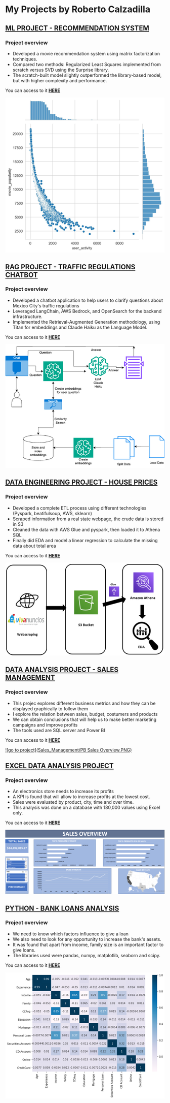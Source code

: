 # My Projects by Roberto Calzadilla

## [ML PROJECT - RECOMMENDATION SYSTEM](https://roberto121c.github.io/Recommendation_System/)

### Project overview
* Developed a movie recommendation system using matrix factorization techniques.
* Compared two methods: Regularized Least Squares implemented from scratch versus SVD using the Surprise library.
* The scratch-built model slightly outperformed the library-based model, but with higher complexity and performance.

You can access to it **[HERE](https://roberto121c.github.io/Recommendation_System/)**

<div style="display: flex; justify-content: center;">
  <a href="https://roberto121c.github.io/Recommendation_System/">
    <img src="recommendation_system/user_activity_movie_popularity.jpg" alt="go to project" style="max-width:100%;">
  </a>
</div>


## [RAG PROJECT - TRAFFIC REGULATIONS CHATBOT](https://roberto121c.github.io/Traffic_Regulations_Chatbot/)

### Project overview
* Developed a chatbot application to help users to clarify questions about Mexico City's traffic regulations
* Leveraged LangChain, AWS Bedrock, and OpenSearch for the backend infrastructure.
* Implemented the Retrieval-Augmented Generation methodology, using Titan for embeddings and Claude Haiku as the Language Model.

You can access to it **[HERE](https://roberto121c.github.io/Traffic_Regulations_Chatbot/)**

<div style="display: flex; justify-content: center;">
  <a href="https://roberto121c.github.io/Traffic_Regulations_Chatbot/">
    <img src="RAG_app/RAG_App.png" alt="go to project" style="max-width:100%;">
  </a>
</div>

## [DATA ENGINEERING PROJECT - HOUSE PRICES](https://roberto121c.github.io/House_prices/)

### Project overview
* Developed a complete ETL process using different technologies (Pyspark, beatifulsoup, AWS, sklearn)
* Scraped information from a real state webpage, the crude data is stored in S3
* Cleaned the data with AWS Glue and pyspark, then loaded it to Athena SQL
* Finally did EDA and model a linear regression to calculate the missing data about total area

You can access to it **[HERE](https://roberto121c.github.io/House_prices/)**

[![go to project](House_prices/house_prices_0.PNG)](https://roberto121c.github.io/House_prices/)



## [DATA ANALYSIS PROJECT - SALES MANAGEMENT](https://roberto121c.github.io/Sales_Management/)

### Project overview
* This projec explores different business metrics and how they can be displayed graphically to follow them
* I explore the relation between sales, budget, costumers and products
* We can obtain conclusions that will help us to make better marketing campaigns and improve profits
* The tools used are SQL server and Power BI

You can access to it **[HERE](https://roberto121c.github.io/Sales_Management/)**

[![go to project](Sales_Management/PB Sales Overview.PNG)](https://roberto121c.github.io/Sales_Management/)



## [EXCEL DATA ANALYSIS PROJECT](https://roberto121c.github.io/Excel_Analysis_Project/)

### Project overview
* An electronics store needs to increase its profits
* A KPI is found that will allow to increase profits at the lowest cost.
* Sales were evaluated by product, city, time and over time.
* This analysis was done on a database with 180,000 values using Excel only.

You can access to it **[HERE](https://roberto121c.github.io/Excel_Analysis_Project/)**

[![go to project](Excel_Sales_Analysis/Sales_overview.PNG)](https://roberto121c.github.io/Excel_Analysis_Project/)



## [PYTHON - BANK LOANS ANALYSIS](https://roberto121c.github.io/Bank_loans_analysis/)

### Project overview
- We need to know which factors influence to give a loan
- We also need to look for any opportunity to increase the bank's assets.
- It was found that apart from income, family size is an important factor to give loans.
- The libraries used were pandas, numpy, matplotlib, seaborn and scipy.

You can access to it **[HERE](https://roberto121c.github.io/Bank_loans_analysis/)**

[![go to project](Bank_Loan_analysis/Correlation_heatmap.png)](https://roberto121c.github.io/Bank_loans_analysis/)

